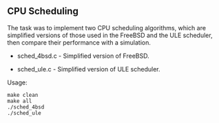 ## CPU Scheduling

The task was to implement two CPU scheduling algorithms, which are simplified versions of those used in the FreeBSD and the ULE scheduler, then compare their performance with a simulation.

* sched_4bsd.c - Simplified version of FreeBSD.

* sched_ule.c - Simplified version of ULE scheduler.

Usage:

```
make clean
make all
./sched_4bsd
./sched_ule
```
